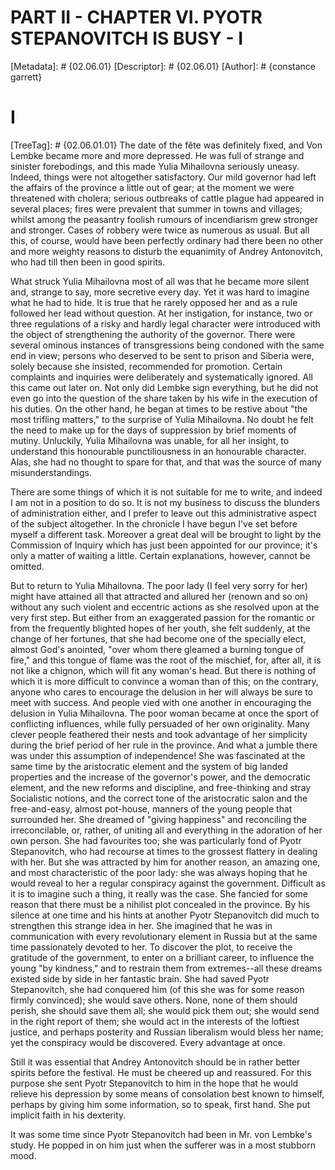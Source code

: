 # PART II - CHAPTER VI. PYOTR STEPANOVITCH IS BUSY - I
[Metadata]: # {02.06.01}
[Descriptor]: # {02.06.01}
[Author]: # {constance garrett}
# I
[TreeTag]: # {02.06.01.01}
The date of the fête was definitely fixed, and Von Lembke became more and more
depressed. He was full of strange and sinister forebodings, and this made Yulia
Mihailovna seriously uneasy. Indeed, things were not altogether satisfactory.
Our mild governor had left the affairs of the province a little out of gear; at
the moment we were threatened with cholera; serious outbreaks of cattle plague
had appeared in several places; fires were prevalent that summer in towns and
villages; whilst among the peasantry foolish rumours of incendiarism grew
stronger and stronger. Cases of robbery were twice as numerous as usual. But
all this, of course, would have been perfectly ordinary had there been no other
and more weighty reasons to disturb the equanimity of Andrey Antonovitch, who
had till then been in good spirits.

What struck Yulia Mihailovna most of all was that he became more silent and,
strange to say, more secretive every day. Yet it was hard to imagine what he
had to hide. It is true that he rarely opposed her and as a rule followed her
lead without question. At her instigation, for instance, two or three
regulations of a risky and hardly legal character were introduced with the
object of strengthening the authority of the governor. There were several
ominous instances of transgressions being condoned with the same end in view;
persons who deserved to be sent to prison and Siberia were, solely because she
insisted, recommended for promotion. Certain complaints and inquiries were
deliberately and systematically ignored. All this came out later on. Not only
did Lembke sign everything, but he did not even go into the question of the
share taken by his wife in the execution of his duties. On the other hand, he
began at times to be restive about "the most trifling matters," to the surprise
of Yulia Mihailovna. No doubt he felt the need to make up for the days of
suppression by brief moments of mutiny. Unluckily, Yulia Mihailovna was unable,
for all her insight, to understand this honourable punctiliousness in an
honourable character. Alas, she had no thought to spare for that, and that was
the source of many misunderstandings.

There are some things of which it is not suitable for me to write, and indeed I
am not in a position to do so. It is not my business to discuss the blunders of
administration either, and I prefer to leave out this administrative aspect of
the subject altogether. In the chronicle I have begun I've set before myself a
different task. Moreover a great deal will be brought to light by the
Commission of Inquiry which has just been appointed for our province; it's only
a matter of waiting a little. Certain explanations, however, cannot be omitted.

But to return to Yulia Mihailovna. The poor lady (I feel very sorry for her)
might have attained all that attracted and allured her (renown and so on)
without any such violent and eccentric actions as she resolved upon at the very
first step. But either from an exaggerated passion for the romantic or from the
frequently blighted hopes of her youth, she felt suddenly, at the change of her
fortunes, that she had become one of the specially elect, almost God's
anointed, "over whom there gleamed a burning tongue of fire," and this tongue
of flame was the root of the mischief, for, after all, it is not like a
chignon, which will fit any woman's head. But there is nothing of which it is
more difficult to convince a woman than of this; on the contrary, anyone who
cares to encourage the delusion in her will always be sure to meet with
success. And people vied with one another in encouraging the delusion in Yulia
Mihailovna. The poor woman became at once the sport of conflicting influences,
while fully persuaded of her own originality. Many clever people feathered
their nests and took advantage of her simplicity during the brief period of her
rule in the province. And what a jumble there was under this assumption of
independence! She was fascinated at the same time by the aristocratic element
and the system of big landed properties and the increase of the governor's
power, and the democratic element, and the new reforms and discipline, and
free-thinking and stray Socialistic notions, and the correct tone of the
aristocratic salon and the free-and-easy, almost pot-house, manners of the
young people that surrounded her. She dreamed of "giving happiness" and
reconciling the irreconcilable, or, rather, of uniting all and everything in
the adoration of her own person. She had favourites too; she was particularly
fond of Pyotr Stepanovitch, who had recourse at times to the grossest flattery
in dealing with her. But she was attracted by him for another reason, an
amazing one, and most characteristic of the poor lady: she was always hoping
that he would reveal to her a regular conspiracy against the government.
Difficult as it is to imagine such a thing, it really was the case. She fancied
for some reason that there must be a nihilist plot concealed in the province.
By his silence at one time and his hints at another Pyotr Stepanovitch did much
to strengthen this strange idea in her. She imagined that he was in
communication with every revolutionary element in Russia but at the same time
passionately devoted to her. To discover the plot, to receive the gratitude of
the government, to enter on a brilliant career, to influence the young "by
kindness," and to restrain them from extremes--all these dreams existed side by
side in her fantastic brain. She had saved Pyotr Stepanovitch, she had
conquered him (of this she was for some reason firmly convinced); she would
save others. None, none of them should perish, she should save them all; she
would pick them out; she would send in the right report of them; she would act
in the interests of the loftiest justice, and perhaps posterity and Russian
liberalism would bless her name; yet the conspiracy would be discovered. Every
advantage at once.

Still it was essential that Andrey Antonovitch should be in rather better
spirits before the festival. He must be cheered up and reassured. For this
purpose she sent Pyotr Stepanovitch to him in the hope that he would relieve
his depression by some means of consolation best known to himself, perhaps by
giving him some information, so to speak, first hand. She put implicit faith in
his dexterity.

It was some time since Pyotr Stepanovitch had been in Mr. von Lembke's study.
He popped in on him just when the sufferer was in a most stubborn mood.

